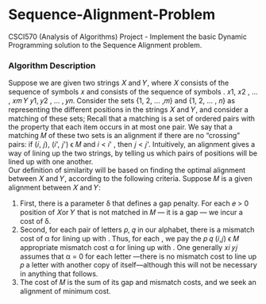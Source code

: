 # Sequence-Alignment-Problem
CSCI570 (Analysis of Algorithms) Project - Implement the basic Dynamic Programming solution to the Sequence Alignment problem.


### Algorithm Description

Suppose we are given two strings 𝑋 and 𝑌, where 𝑋 consists of the sequence of symbols 𝑥 and consists of the sequence of symbols . 𝑥1, 𝑥2 , ... , 𝑥𝑚 𝑌 𝑦1, 𝑦2 , ... , 𝑦𝑛. Consider the sets {1, 2, ... ,𝑚} and {1, 2, ... , 𝑛} as representing the different positions in the strings 𝑋 and 𝑌, and consider a matching of these sets; Recall that a matching is a set of ordered pairs with the property that each item occurs in at most one pair. We say that a matching 𝑀 of these two sets is an alignment if there are no “crossing” pairs: if (𝑖, 𝑗), (𝑖', 𝑗') ϵ 𝑀 and 𝑖 < 𝑖' , then 𝑗 < 𝑗'. Intuitively, an alignment gives a way of lining up the two strings, by telling us which pairs of positions will be lined up with one another.
<br>
Our definition of similarity will be based on finding the optimal alignment between 𝑋 and 𝑌, according to the following criteria. Suppose 𝑀 is a given alignment between 𝑋 and 𝑌:
1. First, there is a parameter δ that defines a gap penalty. For each 𝑒 > 0 position of 𝑋or 𝑌 that is not matched in 𝑀 — it is a gap — we incur a cost of δ.
2. Second, for each pair of letters 𝑝, 𝑞 in our alphabet, there is a mismatch cost of α for lining up with . Thus, for each , we pay the 𝑝 𝑞 (𝑖,𝑗) ϵ 𝑀 appropriate mismatch cost α for lining up with . One generally 𝑥𝑖 𝑦𝑗 assumes that α = 0 for each letter —there is no mismatch cost to line up 𝑝 a letter with another copy of itself—although this will not be necessary in anything that follows.
3. The cost of 𝑀 is the sum of its gap and mismatch costs, and we seek an alignment of minimum cost.